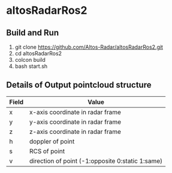 # altosRadarRos2

## Build and Run
1. git clone https://github.com/Altos-Radar/altosRadarRos2.git
2. cd altosRadarRos2
3. colcon build 
4. bash start.sh

## Details of Output pointcloud structure
|Field | Value|
|---------|---------------|
|x |x-axis coordinate in radar frame|
|y |y-axis coordinate in radar frame|　
|z |z-axis coordinate in radar frame|　
|h |doppler of point|　
|s |RCS of point|　
|v |direction of point (-1:opposite 0:static 1:same)|　